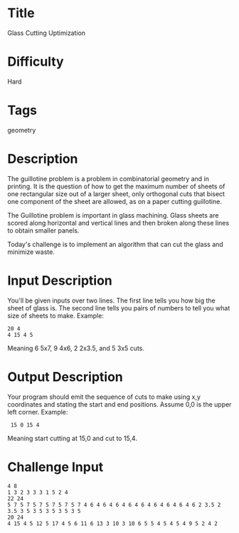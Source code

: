 # Title

Glass Cutting Uptimization

# Difficulty

Hard

# Tags

geometry

# Description

The guillotine problem is a problem in combinatorial geometry and in printing. It is the question of how to get the maximum number of sheets of one rectangular size out of a larger sheet, only orthogonal cuts that bisect one component of the sheet are allowed, as on a paper cutting guillotine.

The Guillotine problem is important in glass machining. Glass sheets are scored along horizontal and vertical lines and then broken along these lines to obtain smaller panels.

Today's challenge is to implement an algorithm that can cut the glass and minimize waste. 

# Input Description

You'll be given inputs over two lines. The first line tells you how big the sheet of glass is. The second line tells you pairs of numbers to tell you what size of sheets to make. Example:

	20 4
	4 15 4 5

Meaning 6 5x7, 9 4x6, 2 2x3.5, and 5 3x5 cuts. 

# Output Description

Your program should emit the sequence of cuts to make using x,y coordinates and stating the start and end positions. Assume 0,0 is the upper left corner. Example:

	 15 0 15 4

Meaning start cutting at 15,0 and cut to 15,4. 

# Challenge Input

	4 8
	1 3 2 3 3 3 1 5 2 4
	22 24
	5 7 5 7 5 7 5 7 5 7 5 7 4 6 4 6 4 6 4 6 4 6 4 6 4 6 4 6 4 6 2 3.5 2 3.5 3 5 3 5 3 5 3 5 3 5
	20 24
	4 15 4 5 12 5 17 4 5 6 11 6 13 3 10 3 10 6 5 5 4 5 4 5 4 9 5 2 4 2 
